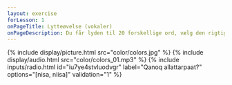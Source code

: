 ```yaml
---
layout: exercise
forLesson: 1
onPageTitle: Lytteøvelse (vokaler)
onPageDescription: Du får lyden til 20 forskellige ord, vælg den rigtige stavemåde.
---
```


<div>
{% include display/picture.html
    src="color/colors.jpg"
%}
{% include display/audio.html
    src="color/colors_01.mp3"
%}
{% include inputs/radio.html
    id="iu7ye4stvluodvgr"
    label="Qanoq allattarpaat?"
    options="[nisa, niisa]"
    validation="1"
%}
</div>